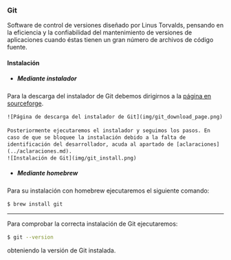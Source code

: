 ### Git
Software de control de versiones diseñado por Linus Torvalds, pensando en la eficiencia y la confiabilidad del mantenimiento de versiones de aplicaciones cuando éstas tienen un gran número de archivos de código fuente.

#### Instalación
* ##### Mediante instalador
Para la descarga del instalador de Git debemos dirigirnos a la [página en sourceforge](http://sourceforge.net/projects/git-osx-installer/).

    ![Página de descarga del instalador de Git](img/git_download_page.png)

    Posteriormente ejecutaremos el instalador y seguimos los pasos. En caso de que se bloquee la instalación debido a la falta de identificación del desarrollador, acuda al apartado de [aclaraciones](../aclaraciones.md).
    ![Instalación de Git](img/git_install.png)


* ##### Mediante homebrew
Para su instalación con homebrew ejecutaremos el siguiente comando:
```bash
$ brew install git
```

___
Para comprobar la correcta instalación de Git ejecutaremos:
```bash
$ git --version
```
obteniendo la versión de Git instalada.
